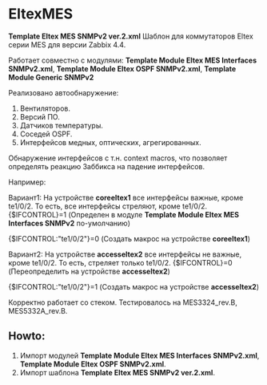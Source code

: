 # EltexMES

**Template Eltex MES SNMPv2 ver.2.xml** Шаблон для коммутаторов Eltex серии MES для версии Zabbix 4.4.


Работает совместно с модулями:
**Template Module Eltex MES Interfaces SNMPv2.xml**,
**Template Module Eltex OSPF SNMPv2.xml**,
**Template Module Generic SNMPv2**


Реализовано автообнаружение:
1. Вентиляторов.
2. Версий ПО.
3. Датчиков температуры.
4. Соседей OSPF.
5. Интерфейсов медных, оптических, агрегированных.

Обнаружение интерфейсов с т.н. context macros, что позволяет определять реакцию Заббикса на падение интерфейсов.

Например:

Вариант1: На устройстве **coreeltex1** все интерфейсы важные, кроме te1/0/2. То есть, все интерфейсы стреляют, кроме te1/0/2.
{$IFCONTROL}=1 (Определен в модуле **Template Module Eltex MES Interfaces SNMPv2** по-умолчанию)

{$IFCONTROL:"te1/0/2"}=0 (Создать макроc на устройстве **coreeltex1**)


Вариант2: На устройстве **accesseltex2** все интерфейсы не важные, кроме te1/0/2. То есть, стреляет только te1/0/2.
{$IFCONTROL}=0 (Переопределить на устройстве **accesseltex2**)

{$IFCONTROL:"te1/0/2"}=1 (Создать макроc на устройстве **accesseltex2**)




Корректно работает со стеком. Тестировалось на MES3324_rev.B, MES5332A_rev.B.


## Howto:
1. Импорт модулей **Template Module Eltex MES Interfaces SNMPv2.xml**, **Template Module Eltex OSPF SNMPv2.xml**.
2. Импорт шаблона **Template Eltex MES SNMPv2 ver.2.xml**.
